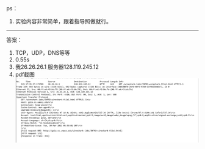 ps：
1. 实验内容非常简单，跟着指导照做就行。
*** 
答案：
1. TCP，UDP，DNS等等
2. 0.55s
3. 我26.26.26.1 服务器128.119.245.12
4. pdf截图
![IMG](../IMG/printer.png)
